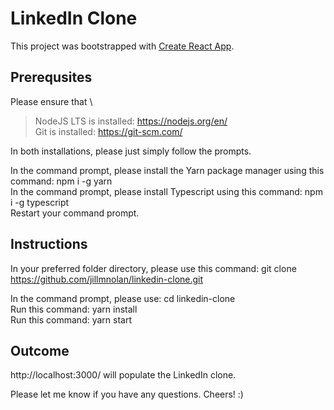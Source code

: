 # LinkedIn Clone

This project was bootstrapped with [Create React App](https://github.com/facebook/create-react-app).

## Prerequsites

Please ensure that \
> NodeJS LTS is installed: https://nodejs.org/en/ \
> Git is installed: https://git-scm.com/

In both installations, please just simply follow the prompts.

In the command prompt, please install the Yarn package manager using this command: npm i -g yarn \
In the command prompt, please install Typescript using this command: npm i -g typescript \
Restart your command prompt.

## Instructions

In your preferred folder directory, please use this command: git clone https://github.com/jillmnolan/linkedin-clone.git

In the command prompt, please use: cd linkedin-clone \
Run this command: yarn install \
Run this command: yarn start

## Outcome

http://localhost:3000/ will populate the LinkedIn clone.

Please let me know if you have any questions.  Cheers!  :)
